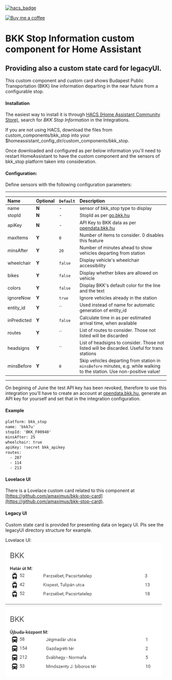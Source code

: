 [![hacs_badge](https://img.shields.io/badge/HACS-Default-orange.svg)](https://github.com/hacs/integration)

<p><a href="https://www.buymeacoffee.com/6rF5cQl" rel="nofollow" target="_blank"><img src="https://camo.githubusercontent.com/c070316e7fb193354999ef4c93df4bd8e21522fa/68747470733a2f2f696d672e736869656c64732e696f2f7374617469632f76312e7376673f6c6162656c3d4275792532306d6525323061253230636f66666565266d6573736167653d25463025394625413525413826636f6c6f723d626c61636b266c6f676f3d6275792532306d6525323061253230636f66666565266c6f676f436f6c6f723d7768697465266c6162656c436f6c6f723d366634653337" alt="Buy me a coffee" data-canonical-src="https://img.shields.io/static/v1.svg?label=Buy%20me%20a%20coffee&amp;message=%F0%9F%A5%A8&amp;color=black&amp;logo=buy%20me%20a%20coffee&amp;logoColor=white&amp;labelColor=b0c4de" style="max-width:100%;"></a></p>

# BKK Stop Information custom component for Home Assistant
## Providing also a custom state card for legacyUI.

This custom component and custom card shows Budapest Public Transportation (BKK)
line information departing in the near future from a configurable stop.<p>

#### Installation
The easiest way to install it is through [HACS (Home Assistant Community Store)](https://github.com/hacs/integration),
search for <i>BKK Stop Information</i> in the Integrations.<br />

If you are not using HACS, download the files from custom_components/bkk_stop into your
$homeassistant_config_dir/custom_components/bkk_stop.<br />

Once downloaded and configured as per below information you'll need to restart HomeAssistant to have the custom component
and the sensors of bkk_stop platform taken into consideration.

#### Configuration:
Define sensors with the following configuration parameters:<br />

---
| Name | Optional | `Default` | Description |
| :---- | :---- | :------- | :----------- |
| name | **N** | - | sensor of bkk_stop type to display |
| stopId | **N** | - | StopId as per [go.bkk.hu](https://go.bkk.hu/) |
| apiKey | **N** | - | API Key to BKK data as per [opendata.bkk.hu](https://opendata.bkk.hu/) |
| maxItems | **Y** | `0` | Number of items to consider. 0 disables this feature |
| minsAfter | **Y** | `20` | Number of minutes ahead to show vehicles departing from station |
| wheelchair | **Y** | `false` | Display vehicle's wheelchair accessibility |
| bikes | **Y** | `false` | Display whether bikes are allowed on vehicle |
| colors | **Y** | `false` | Display BKK's default color for the line and the text |
| ignoreNow | **Y** | `true` | Ignore vehicles already in the station |
| entity_id | **Y** | `` | Used instead of name for automatic generation of entity_id |
| inPredicted | **Y** | `false` | Calculate time in as per estimated arrival time, when available |
| routes | **Y** | `` | List of routes to consider. Those not listed will be discarded |
| headsigns | **Y** | `` | List of headsigns to consider. Those not listed will be discarded. Useful for trans stations |
| minsBefore | **Y** | `0` | Skip vehicles departing from station in `minsBefore` minutes, e.g. while walking to the station. Use non-positive value! |
---

On begining of June the test API key has been revoked, therefore to use this integration you'll have to create an account
at [opendata.bkk.hu](https://opendata.bkk.hu/), generate an API key for yourself and set that in the integration configuration.

#### Example
```
platform: bkk_stop
name: 'bkk7u'
stopId: 'BKK_F00940'
minsAfter: 25
wheelchair: true
apiKey: !secret bkk_apikey
routes:
  - 287
  - 114
  - 213
```

#### Lovelace UI
There is a Lovelace custom card related to this component at [https://github.com/amaximus/bkk-stop-card](https://github.com/amaximus/bkk-stop-card).

#### Legacy UI
Custom state card is provided for presenting data on legacy UI. Pls see the legacyUI directory structure for example.

Lovelace UI:<br />
![bkk_stop Lovelace example](example/bkk_lovelace.jpg)
